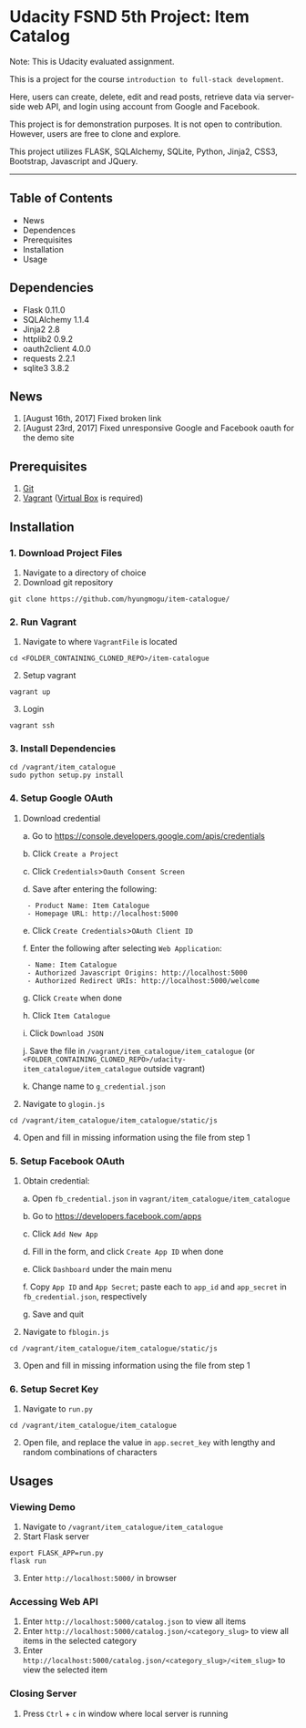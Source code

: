 # Udacity FSND 5th Project: Item Catalog

Note: This is Udacity evaluated assignment.

This is a project for the course `introduction to full-stack development`.

Here, users can create, delete, edit and read posts, retrieve data via server-side web API, and login using account from Google and Facebook.

This project is for demonstration purposes. It is not open to contribution. However, users are free to clone and explore.

This project utilizes FLASK, SQLAlchemy, SQLite, Python, Jinja2, CSS3, Bootstrap, Javascript and JQuery.

---

## Table of Contents
* News
* Dependences
* Prerequisites
* Installation
* Usage

## Dependencies
- Flask 0.11.0
- SQLAlchemy 1.1.4
- Jinja2 2.8
- httplib2 0.9.2
- oauth2client 4.0.0
- requests 2.2.1
- sqlite3 3.8.2

## News
1. [August 16th, 2017] Fixed broken link
2. [August 23rd, 2017] Fixed unresponsive Google and Facebook oauth for the demo site

## Prerequisites
1. [Git](https://www.atlassian.com/git/tutorials/install-git)
2. [Vagrant](https://www.vagrantup.com/downloads.html) ([Virtual Box](https://www.virtualbox.org/) is required)

## Installation
### 1. Download Project Files

1. Navigate to a directory of choice
2. Download git repository
```
git clone https://github.com/hyungmogu/item-catalogue/
```

### 2. Run Vagrant

1. Navigate to where `VagrantFile` is located
```
cd <FOLDER_CONTAINING_CLONED_REPO>/item-catalogue
```
2. Setup vagrant
```
vagrant up
```
3. Login
```
vagrant ssh
```

### 3. Install Dependencies
```
cd /vagrant/item_catalogue
sudo python setup.py install
```

### 4. Setup Google OAuth

1. Download credential

   a. Go to https://console.developers.google.com/apis/credentials

   b. Click `Create a Project`

   c. Click `Credentials`>`Oauth Consent Screen`

   d. Save after entering the following:

        - Product Name: Item Catalogue
        - Homepage URL: http://localhost:5000

   e. Click `Create Credentials`>`OAuth Client ID`

   f. Enter the following after selecting `Web Application`:

        - Name: Item Catalogue
        - Authorized Javascript Origins: http://localhost:5000
        - Authorized Redirect URIs: http://localhost:5000/welcome

   g. Click `Create` when done

   h. Click `Item Catalogue`

   i. Click `Download JSON`

   j. Save the file in `/vagrant/item_catalogue/item_catalogue` (or `<FOLDER_CONTAINING_CLONED_REPO>/udacity-item_catalogue/item_catalogue` outside vagrant)

   k. Change name to `g_credential.json`

3. Navigate to `glogin.js`
```
cd /vagrant/item_catalogue/item_catalogue/static/js
```
4. Open and fill in missing information using the file from step 1

### 5. Setup Facebook OAuth

1. Obtain credential:

   a. Open `fb_credential.json` in `vagrant/item_catalogue/item_catalogue`

   b. Go to https://developers.facebook.com/apps

   c. Click `Add New App`

   d. Fill in the form, and click `Create App ID` when done

   e. Click `Dashboard` under the main menu

   f. Copy `App ID` and `App Secret`; paste each to `app_id` and `app_secret` in `fb_credential.json`, respectively

   g. Save and quit

2. Navigate to `fblogin.js`
```
cd /vagrant/item_catalogue/item_catalogue/static/js
```
3. Open and fill in missing information using the file from step 1

### 6. Setup Secret Key

1. Navigate to `run.py`
```
cd /vagrant/item_catalogue/item_catalogue
```

2. Open file, and replace the value in `app.secret_key` with lengthy and random combinations of characters

## Usages

### Viewing Demo
1. Navigate to `/vagrant/item_catalogue/item_catalogue`
2. Start Flask server
```
export FLASK_APP=run.py
flask run
```
3. Enter `http://localhost:5000/` in browser

### Accessing Web API
1. Enter `http://localhost:5000/catalog.json` to view all items
2. Enter `http://localhost:5000/catalog.json/<category_slug>` to view all items in the selected category
3. Enter `http://localhost:5000/catalog.json/<category_slug>/<item_slug>` to view the selected item

### Closing Server

1. Press `Ctrl` + `c` in window where local server is running

